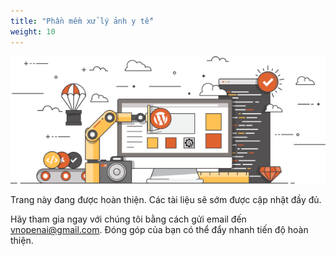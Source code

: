 ```yaml
---
title: "Phần mềm xử lý ảnh y tế"
weight: 10
---
```


![Coming Soon](/media/under_construction.png)

Trang này đang được hoàn thiện. Các tài liệu sẽ sớm được cập nhật đầy đủ.

Hãy tham gia ngay với chúng tôi bằng cách gửi email đến [vnopenai@gmail.com](mailto:vnopenai@gmail.com). Đóng góp của bạn có thể đẩy nhanh tiến độ hoàn thiện.